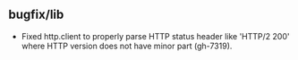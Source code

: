 ## bugfix/lib

* Fixed http.client to properly parse HTTP status header like 'HTTP/2 200' where
  HTTP version does not have minor part (gh-7319).

